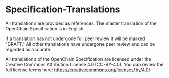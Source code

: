 # Specification-Translations

All translations are provided as references. The master translation of the OpenChain Specification is in English.

If a translation has not undergone full peer review it will be marked "DRAFT." All other translations have undergone peer review and can be regarded as accurate.

All translations of the OpenChain Specification are licensed under the Creative Commons Attribution License 4.0 (CC-BY-4.0). You can review the full license terms here: 
https://creativecommons.org/licenses/by/4.0/
